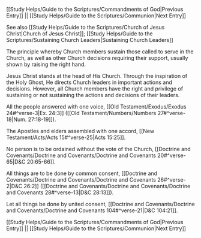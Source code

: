[[Study Helps/Guide to the Scriptures/Commandments of God|Previous Entry]]  ||  [[Study Helps/Guide to the Scriptures/Communion|Next Entry]]

 See also [[Study Helps/Guide to the Scriptures/Church of Jesus Christ|Church of Jesus Christ]]; [[Study Helps/Guide to the Scriptures/Sustaining Church Leaders|Sustaining Church Leaders]]

 The principle whereby Church members sustain those called to serve in the Church, as well as other Church decisions requiring their support, usually shown by raising the right hand.

 Jesus Christ stands at the head of His Church. Through the inspiration of the Holy Ghost, He directs Church leaders in important actions and decisions. However, all Church members have the right and privilege of sustaining or not sustaining the actions and decisions of their leaders.

 All the people answered with one voice, [[Old Testament/Exodus/Exodus 24#^verse-3|Ex. 24:3]] ([[Old Testament/Numbers/Numbers 27#^verse-18|Num. 27:18-19]]).

 The Apostles and elders assembled with one accord, [[New Testament/Acts/Acts 15#^verse-25|Acts 15:25]].

 No person is to be ordained without the vote of the Church, [[Doctrine and Covenants/Doctrine and Covenants/Doctrine and Covenants 20#^verse-65|D&C 20:65-66]].

 All things are to be done by common consent, [[Doctrine and Covenants/Doctrine and Covenants/Doctrine and Covenants 26#^verse-2|D&C 26:2]] ([[Doctrine and Covenants/Doctrine and Covenants/Doctrine and Covenants 28#^verse-13|D&C 28:13]]).

 Let all things be done by united consent, [[Doctrine and Covenants/Doctrine and Covenants/Doctrine and Covenants 104#^verse-21|D&C 104:21]].

[[Study Helps/Guide to the Scriptures/Commandments of God|Previous Entry]]  ||  [[Study Helps/Guide to the Scriptures/Communion|Next Entry]]